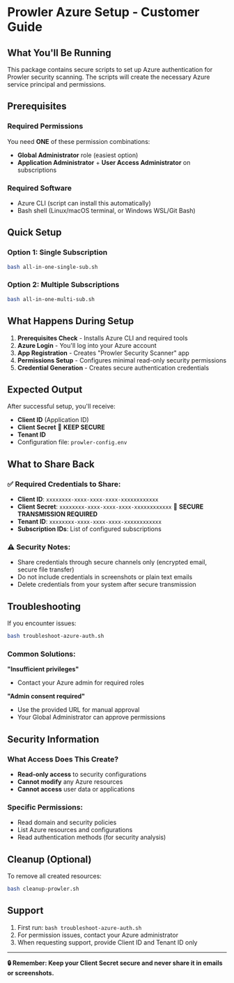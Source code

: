 # Prowler Azure Setup - Customer Guide

## What You'll Be Running

This package contains secure scripts to set up Azure authentication for Prowler security scanning. The scripts will create the necessary Azure service principal and permissions.

## Prerequisites

### Required Permissions
You need **ONE** of these permission combinations:
- **Global Administrator** role (easiest option)
- **Application Administrator** + **User Access Administrator** on subscriptions

### Required Software
- Azure CLI (script can install this automatically)
- Bash shell (Linux/macOS terminal, or Windows WSL/Git Bash)

## Quick Setup

### Option 1: Single Subscription
```bash
bash all-in-one-single-sub.sh
```

### Option 2: Multiple Subscriptions  
```bash
bash all-in-one-multi-sub.sh
```

## What Happens During Setup

1. **Prerequisites Check** - Installs Azure CLI and required tools
2. **Azure Login** - You'll log into your Azure account
3. **App Registration** - Creates "Prowler Security Scanner" app
4. **Permissions Setup** - Configures minimal read-only security permissions
5. **Credential Generation** - Creates secure authentication credentials

## Expected Output

After successful setup, you'll receive:
- **Client ID** (Application ID)
- **Client Secret** 🔐 **KEEP SECURE**
- **Tenant ID**
- Configuration file: `prowler-config.env`

## What to Share Back

### ✅ Required Credentials to Share:
- **Client ID**: `xxxxxxxx-xxxx-xxxx-xxxx-xxxxxxxxxxxx`
- **Client Secret**: `xxxxxxxx-xxxx-xxxx-xxxx-xxxxxxxxxxxx` 🔐 **SECURE TRANSMISSION REQUIRED**
- **Tenant ID**: `xxxxxxxx-xxxx-xxxx-xxxx-xxxxxxxxxxxx`
- **Subscription IDs**: List of configured subscriptions

### ⚠️ Security Notes:
- Share credentials through secure channels only (encrypted email, secure file transfer)
- Do not include credentials in screenshots or plain text emails
- Delete credentials from your system after secure transmission

## Troubleshooting

If you encounter issues:
```bash
bash troubleshoot-azure-auth.sh
```

### Common Solutions:

**"Insufficient privileges"**
- Contact your Azure admin for required roles

**"Admin consent required"**  
- Use the provided URL for manual approval
- Your Global Administrator can approve permissions

## Security Information

### What Access Does This Create?
- **Read-only access** to security configurations
- **Cannot modify** any Azure resources
- **Cannot access** user data or applications

### Specific Permissions:
- Read domain and security policies
- List Azure resources and configurations
- Read authentication methods (for security analysis)

## Cleanup (Optional)

To remove all created resources:
```bash
bash cleanup-prowler.sh
```

## Support

1. First run: `bash troubleshoot-azure-auth.sh`
2. For permission issues, contact your Azure administrator
3. When requesting support, provide Client ID and Tenant ID only

---

**🔒 Remember: Keep your Client Secret secure and never share it in emails or screenshots.**